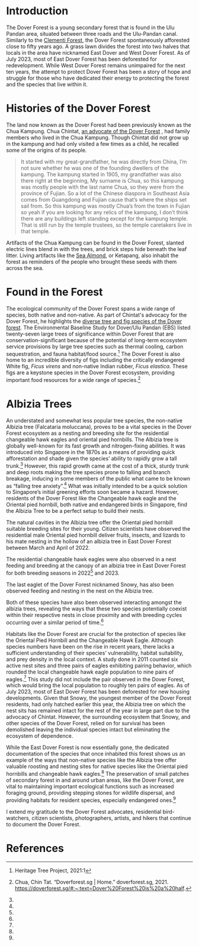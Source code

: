 <param ve-config 
       title="Dover Forest"
       author="Angela Ricasio Hoten"
       banner="https://iiif.wellcomecollection.org/image/V0044770/full/1338%2C/0/default.jpg"
       layout="vertical">

# Introduction 
The Dover Forest is a young secondary forest that is found in the Ulu Pandan area, situated between three roads and the Ulu-Pandan canal. Similarly to the [Clementi Forest](https://www.juncture-digital.org/Digital-Scholarship-NUS-Libraries/biodiversitystories/Clementi%20Forest), the Dover Forest spontaneously afforested close to fifty years ago. A grass lawn divides the forest into two halves that locals in the area have nicknamed East Dover and West Dover Forest. As of July 2023, most of East Dover Forest has been deforested for redevelopment. While West Dover Forest remains unimpaired for the next ten years, the attempt to protect Dover Forest has been a story of hope and struggle for those who have dedicated their energy to protecting the forest and the species that live within it. 

# Histories of the Dover Forest
The land now known as the Dover Forest had been previously known as the Chua Kampung. Chua Chintat, [an advocate of the Dover Forest](https://www.youtube.com/watch?v=jnFJPVYcZEE&t=14s) , had family members who lived in the Chua Kampung. Though Chintat did not grow up in the kampung and had only visited a few times as a child, he recalled some of the origins of its people.

>It started with my great-grandfather, he was directly from China, I’m not sure whether he was one of the founding dwellers of the kampung. The kampung started in 1905, my grandfather was also there right at the beginning, My surname is Chua, so this kampung was mostly people with the last name Chua, so they were from the province of Fujian. So a lot of the Chinese diaspora in Southeast Asia comes from Guangdong and Fujian cause that’s where the ships set sail from. So this kampung was mostly Chua’s from the town in Fujian so yeah if you are looking for any relics of the kampung, I don’t think there are any buildings left standing except for the kampung temple. That is still run by the temple trustees, so the temple caretakers live in that temple.

Artifacts of the Chua Kampung can be found in the Dover Forest, slanted electric lines blend in with the trees, and brick steps hide beneath the leaf litter. Living artifacts like the [Sea Almond](https://www.nparks.gov.sg/florafaunaweb/flora/3/1/3181), or Ketapang, also inhabit the forest as reminders of the people who brought these seeds with them across the sea. 

# Found in the Forest
The ecological community of the Dover Forest spans a wide range of species, both native and non-native. As part of Chintat's advocacy for the Dover Forest, he highlights the [diverse tree and fig species of the Dover forest](https://doverforest.sg/oldindex.html). The Environmental Baseline Study for Dover/Ulu Pandan (EBS) listed twenty-seven large trees of significance within Dover Forest that are conservation-significant because of the potential of long-term ecosystem service provisions by large tree species such as thermal cooling, carbon sequestration, and fauna habitat/food source.[^1] The Dover Forest is also home to an incredible diversity of figs including the critically endangered White fig, <span eid="Q2717818">*Ficus virens*</span> and non-native Indian rubber, <span eid="Q79947417">*Ficus elastica*</span>. These figs are a keystone species in the Dover Forest ecosystem, providing important food resources for a wide range of species.[^2]

# Albizia Trees
An understated and somewhat less popular tree species, the non-native Albizia tree (Falcataria moluccana), proves to be a vital species in the Dover Forest ecosystem as a nesting and breeding site for the residential changeable hawk eagles and oriental pied hornbills. The Albizia tree is globally well-known for its fast growth and nitrogen-fixing abilities. It was introduced into Singapore in the 1870s as a means of providing quick afforestation and shade given the species’ ability to rapidly grow a tall trunk.[^3] However, this rapid growth came at the cost of a thick, sturdy trunk and deep roots making the tree species prone to falling and branch breakage, inducing in some members of the public what came to be known as “falling tree anxiety”.[^4] What was initially intended to be a quick solution to Singapore’s initial greening efforts soon became a hazard. However, residents of the Dover Forest like the Changeable hawk eagle and the Oriental pied hornbill, both native and endangered birds in Singapore, find the Albizia Tree to be a perfect setup to build their nests. 

The natural cavities in the Albizia tree offer the Oriental pied hornbill suitable breeding sites for their young. Citizen scientists have observed the residential male Oriental pied hornbill deliver fruits, insects, and lizards to his mate nesting in the hollow of an albizia tree in East Dover Forest between March and April of 2022.

The residential changeable hawk eagles were also observed in a nest feeding and breeding at the canopy of an albizia tree in East Dover Forest for both breeding seasons in 2022[^5] and 2023. <param ve-video id="bhGI4novI0g" title="25 March 2022 - First sighting of Changeable Hawk-eaglet @ Dover Forest East">

The last eaglet of the Dover Forest nicknamed Snowy, has also been observed feeding and nesting in the nest on the Albizia tree. <param ve-video id="BbvOcBZCudQ" title="13-day old changeable hawk-eagle chick"> 

Both of these species have also been observed interacting amongst the albizia trees, revealing the ways that these two species potentially coexist within their respective nests in close proximity and with breeding cycles occurring over a similar period of time.[^6] <param ve-video id="JW1RckgM_1w" title="1 April 2022 - Changeable Hawk-eagle (CHE) vs Oriental Pied Hornbill (OPH) @ Dover Forest East"> 

Habitats like the Dover Forest are crucial for the protection of species like the Oriental Pied Hornbill and the Changeable Hawk Eagle. Although species numbers have been on the rise in recent years, there lacks a sufficient understanding of their species' vulnerability, habitat suitability, and prey density in the local context. A study done in 2011 counted six active nest sites and three pairs of eagles exhibiting pairing behavior, which rounded the local changeable hawk eagle population to nine pairs of eagles.[^7] This study did not include the pair observed in the Dover Forest, which would bring the local population to roughly ten pairs of eagles. As of July 2023, most of East Dover Forest has been deforested for new housing developments. Given that Snowy, the youngest member of the Dover Forest residents, had only hatched earlier this year, the Albizia tree on which the nest sits has remained intact for the rest of the year in large part due to the advocacy of Chintat. However, the surrounding ecosystem that Snowy, and other species of the Dover Forest, relied on for survival has been demolished leaving the individual species intact but eliminating the ecosystem of dependence.

While the East Dover Forest is now essentially gone, the dedicated documentation of the species that once inhabited this forest shows us an example of the ways that non-native species like the Albizia tree offer valuable roosting and nesting sites for native species like the Oriental pied hornbills and changeable hawk eagles.[^8] The preservation of small patches of secondary forest in and around urban areas, like the Dover Forest, are vital to maintaining important ecological functions such as increased foraging ground, providing stepping stones for wildlife dispersal, and providing habitats for resident species, especially endangered ones.[^9] 


I extend my gratitude to the Dover Forest advocates, residential bird-watchers, citizen scientists, photographers, artists, and hikers that continue to document the Dover Forest. 


# References 
[^1]: Heritage Tree Project,  2021:1
[^2]: Chua, Chin Tat. “Doverforest.sg | Home.” doverforest.sg, 2021. https://doverforest.sg/#:~:text=Dover%20Forest%20is%20a%20half.
[^3]: 
[^4]: 
[^5]: 
[^6]: 
[^7]: 
[^8]: 
[^9]: 
